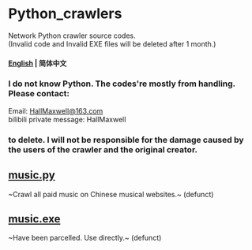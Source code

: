 # Python_crawlers
Network Python crawler source codes. <br> (Invalid code and Invalid EXE files will be deleted after 1 month.)
#### [English](https://github.com/HallMaxwell/Python_crawlers/blob/main/README.md) | 简体中文
### I do not know Python. The codes're mostly from handling. Please contact:
Email: HallMaxwell@163.com <br> bilibili private message: HallMaxwell
### to delete. I will not be responsible for the damage caused by the users of the crawler and the original creator.
## [music.py](https://github.com/HallMaxwell/Python_crawlers/blob/main/crawlers/music.py)
~Crawl all paid music on Chinese musical websites.~ (defunct)
## [music.exe](https://github.com/HallMaxwell/Python_crawlers/blob/main/crawlers/disk/music.exe)
~Have been parcelled. Use directly.~ (defunct)

